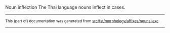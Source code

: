Noun inflection
The Thai language nouns inflect in cases.

* * *

<small>This (part of) documentation was generated from [src/fst/morphology/affixes/nouns.lexc](https://github.com/giellalt/lang-tha/blob/main/src/fst/morphology/affixes/nouns.lexc)</small>

---

